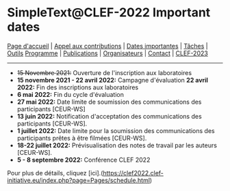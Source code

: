 # SimpleText@CLEF-2022 Important dates

[Page d'accueil](./) | [Appel aux contributions](./CFP) | [Dates importantes](./dates) | [Tâches](./tasks)  | [Outils](./tools) 
[Programme](./program) | [Publications](./publications) | [Organisateurs](./organisers) | [Contact](./contact) | [CLEF-2023](https://simpletext-project.com/2023/clef)

---

* ~~15 Novembre 2021:~~ Ouverture de l'inscription aux laboratoires
* **15 novembre 2021 - 22 avril 2022:** Campagne d'évaluation
**22 avril 2022:** Fin des inscriptions aux laboratoires
* **6 mai 2022:** Fin du cycle d'évaluation
* **27 mai 2022:** Date limite de soumission des communications des participants [CEUR-WS]
* **13 juin 2022:** Notification d'acceptation des communications des participants [CEUR-WS].
* **1 juillet 2022:** Date limite pour la soumission des communications des participants prêtes à être filmées [CEUR-WS].
* **18-22 juillet 2022:** Prévisualisation des notes de travail par les auteurs [CEUR-WS].
* **5 - 8 septembre 2022:** Conférence CLEF 2022

Pour plus de détails, cliquez [ici].(https://clef2022.clef-initiative.eu/index.php?page=Pages/schedule.html)
